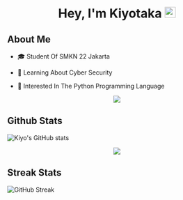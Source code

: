 <h1 align="center">Hey, I'm Kiyotaka <img src="https://media.giphy.com/media/hvRJCLFzcasrR4ia7z/giphy.gif" width="25px"></h1>

## About Me
- 🎓 Student Of SMKN 22 Jakarta 

- 🌱 Learning About Cyber Security

- 👯 Interested In The Python Programming Language 
<p  align="center">
<img src="https://user-images.githubusercontent.com/73097560/115834477-dbab4500-a447-11eb-908a-139a6edaec5c.gif"></p>

## Github Stats
![Kiyo's GitHub stats](https://github-readme-stats.vercel.app/api?username=Kyxzy&theme=tokyonight&show_icons=true)
<p  align="center">
<img src="https://user-images.githubusercontent.com/73097560/115834477-dbab4500-a447-11eb-908a-139a6edaec5c.gif"></p>

## Streak Stats
![GitHub Streak](http://github-readme-streak-stats.herokuapp.com?user=Kyxzy&theme=tokyonight&date_format=M%20j%5B%2C%20Y%5D)


